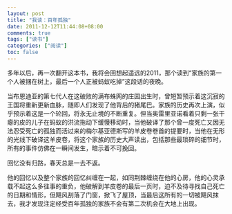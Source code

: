 ```yaml
---
layout: post
title: "我读：百年孤独"
date: 2011-12-12T11:44:08+08:00
comments: true
tags: ["读书"]
categories: ["阅读"]
toc: false
---
```


多年以后，再一次翻开这本书，我将会回想起遥远的2011，那个读到“家族的第一个人被捆在树上，最后一个人正被蚂蚁吃掉”这段话的夜晚。

当布恩迪亚的第七代人在这破败的满布蛛网的庄园出生时，曾短暂预示着这沉寂的王国将重新更新血脉，随即人们发现了他背后的猪尾巴。家族的历史再次上演，似乎预示着这是一个轮回，将永无止境的不断重复。但当奥雷里亚诺看着只剩一张干瘪的皮的儿子在蚂蚁的洪流拖动下缓慢移动时，当他破译了那个曾一度死亡又因无法忍受死亡的孤独而活过来的梅尔基亚德斯写的羊皮卷卷首的提要时，当他在无形的光线下破译这羊皮卷，将这个家族的历史大声读出，包括那些最琐碎的细节时，所有的事件仿佛在一瞬间发生，暗示着不可挽回。

回忆没有归路，春天总是一去不返。

他的回忆以及整个家族的回忆纠缠在一起，如同荆棘缠绕在他的心房，他的心灵承载不起这么多往事的重负，他破解到羊皮卷的最后一页时，迫不及待寻找自己死亡的日期和情形，但飓风刮落了门窗，掀飞了屋顶，当最后这所有的一切被飓风抹去，我才发现注定经受百年孤独的家族不会有第二次机会在大地上出现。